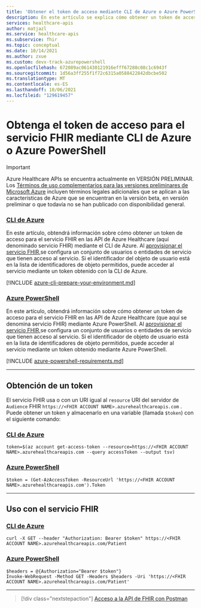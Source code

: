 ```yaml
---
title: 'Obtener el token de acceso mediante CLI de Azure o Azure PowerShell: servicio FHIR'
description: En este artículo se explica cómo obtener un token de acceso para el servicio FHIR mediante CLI de Azure o Azure PowerShell.
services: healthcare-apis
author: matjazl
ms.service: healthcare-apis
ms.subservice: fhir
ms.topic: conceptual
ms.date: 10/14/2021
ms.author: zxue
ms.custom: devx-track-azurepowershell
ms.openlocfilehash: 672089ac061430121916efff67280c08c1c6943f
ms.sourcegitcommit: 1d56a3ff255f1f72c6315a0588422842dbcbe502
ms.translationtype: MT
ms.contentlocale: es-ES
ms.lasthandoff: 10/06/2021
ms.locfileid: "129619457"
---
```

# <a name="get-access-token-for-fhir-service-using-azure-cli-or-azure-powershell"></a>Obtenga el token de acceso para el servicio FHIR mediante CLI de Azure o Azure PowerShell

> [!IMPORTANT]
> Azure Healthcare APIs se encuentra actualmente en VERSIÓN PRELIMINAR. Los [Términos de uso complementarios para las versiones preliminares de Microsoft Azure](https://azure.microsoft.com/support/legal/preview-supplemental-terms/) incluyen términos legales adicionales que se aplican a las características de Azure que se encuentran en la versión beta, en versión preliminar o que todavía no se han publicado con disponibilidad general.

### <a name="azure-cli"></a>[CLI de Azure](#tab/azure-cli)

En este artículo, obtendrá información sobre cómo obtener un token de acceso para el servicio FHIR en las API de Azure Healthcare (aquí denominado servicio FHIR) mediante el CLI de Azure. Al [aprovisionar el servicio FHIR,](fhir-portal-quickstart.md)se configura un conjunto de usuarios o entidades de servicio que tienen acceso al servicio. Si el identificador del objeto de usuario está en la lista de identificadores de objeto permitidos, puede acceder al servicio mediante un token obtenido con la CLI de Azure.

[!INCLUDE [azure-cli-prepare-your-environment.md](../../../includes/azure-cli-prepare-your-environment.md)]

### <a name="azure-powershell"></a>[Azure PowerShell](#tab/azure-powershell)

En este artículo, obtendrá información sobre cómo obtener un token de acceso para el servicio FHIR en las API de Azure Healthcare (que aquí se denomina servicio FHIR) mediante Azure PowerShell. Al [aprovisionar el servicio FHIR,](fhir-portal-quickstart.md)se configura un conjunto de usuarios o entidades de servicio que tienen acceso al servicio. Si el identificador de objeto de usuario está en la lista de identificadores de objeto permitidos, puede acceder al servicio mediante un token obtenido mediante Azure PowerShell.

[!INCLUDE [azure-powershell-requirements.md](../../../includes/azure-powershell-requirements.md)]

---
## <a name="obtain-a-token"></a>Obtención de un token

El servicio FHIR usa o con un URI igual al `resource`  URI del servidor de `Audience` FHIR `https://<FHIR ACCOUNT NAME>.azurehealthcareapis.com` . Puede obtener un token y almacenarlo en una variable (llamada `$token`) con el siguiente comando:

### <a name="azure-cli"></a>[CLI de Azure](#tab/azure-cli)

```azurecli-interactive
token=$(az account get-access-token --resource=https://<FHIR ACCOUNT NAME>.azurehealthcareapis.com --query accessToken --output tsv)
```

### <a name="azure-powershell"></a>[Azure PowerShell](#tab/azure-powershell)

```azurepowershell-interactive
$token = (Get-AzAccessToken -ResourceUrl 'https://<FHIR ACCOUNT NAME>.azurehealthcareapis.com').Token
```

---

## <a name="use-with-fhir-service"></a>Uso con el servicio FHIR

### <a name="azure-cli"></a>[CLI de Azure](#tab/azure-cli)

```azurecli-interactive
curl -X GET --header "Authorization: Bearer $token" https://<FHIR ACCOUNT NAME>.azurehealthcareapis.com/Patient
```

### <a name="azure-powershell"></a>[Azure PowerShell](#tab/azure-powershell)

```azurepowershell-interactive
$headers = @{Authorization="Bearer $token"}
Invoke-WebRequest -Method GET -Headers $headers -Uri 'https://<FHIR ACCOUNT NAME>.azurehealthcareapis.com/Patient'
```

---

>[!div class="nextstepaction"]
>[Acceso a la API de FHIR con Postman](../use-postman.md)
